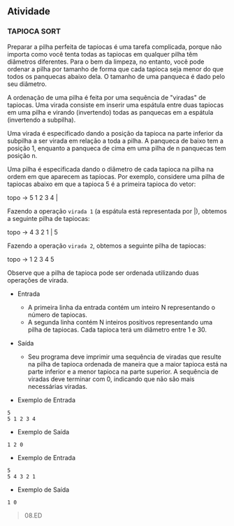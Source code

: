 ## Atividade

### TAPIOCA SORT ###

Preparar a pilha perfeita de tapiocas é uma tarefa complicada, porque não importa como você tenta todas as tapiocas em qualquer pilha têm diâmetros diferentes. Para o bem da limpeza, no entanto, você pode ordenar a pilha por tamanho de forma que cada tapioca seja menor do que todos os panquecas abaixo dela. O tamanho de uma panqueca é dado pelo seu diâmetro.

A ordenação de uma pilha é feita por uma sequência de "viradas" de tapiocas. Uma virada consiste em inserir uma espátula entre duas tapiocas em uma pilha e virando (invertendo) todas as panquecas em a espátula (invertendo a subpilha). 

Uma virada é especificado dando a posição da tapioca na parte inferior da subpilha a ser virada em relação a toda a pilha. A panqueca de baixo tem a posição 1, enquanto a panqueca de cima em uma pilha de n panquecas tem posição n.

Uma pilha é especificada dando o diâmetro de cada tapioca na pilha na ordem em que aparecem as tapiocas. Por exemplo, considere uma pilha de  tapiocas abaixo em que a tapioca 5 é a primeira tapioca do vetor:

topo -> 5 1 2 3 4 |

Fazendo a operação `virada 1` (a espátula está representada por |), obtemos a seguinte pilha de tapiocas:

topo -> 4 3 2 1 | 5

Fazendo a operação `virada 2`, obtemos a seguinte pilha de tapiocas:

topo -> 1 2 3 4 5

Observe que a pilha de tapioca pode ser ordenada utilizando duas operações de virada.

- Entrada
    - A primeira linha da entrada contém um inteiro N representando o número de tapiocas. 
    - A segunda linha contém N inteiros positivos representando uma pilha de tapiocas. Cada tapioca terá um diâmetro entre 1 e 30.
- Saída
    - Seu programa deve imprimir uma sequência de viradas que resulte na pilha de tapioca ordenada de maneira que a maior tapioca está na parte inferior e a menor tapioca na parte superior. A sequência de viradas deve terminar com 0, indicando que não são mais necessárias viradas.

- Exemplo de Entrada
```
5
5 1 2 3 4
```
- Exemplo de Saída
```
1 2 0
```

- Exemplo de Entrada
```
5
5 4 3 2 1
```
- Exemplo de Saída
```
1 0
```

> 08.ED